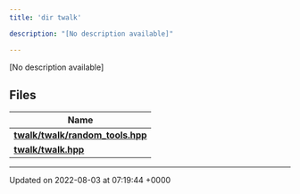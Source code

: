 ```yaml
---
title: 'dir twalk'

description: "[No description available]"

---
```







[No description available]

## Files

| Name           |
| -------------- |
| **[twalk/twalk/random_tools.hpp](/documentation/code/gambit_2.2/files/twalk_2random__tools_8hpp/#file-twalk/random-tools.hpp)**  |
| **[twalk/twalk.hpp](/documentation/code/gambit_2.2/files/twalk_8hpp/#file-twalk.hpp)**  |






-------------------------------

Updated on 2022-08-03 at 07:19:44 +0000
